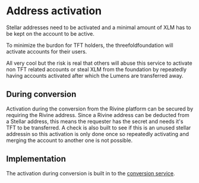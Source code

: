 # Address activation

Stellar addresses need to be activated and a minimal amount of XLM has to be kept on the account to be active.

To minimize the burdon for TFT holders, the threefoldfoundation will activate accounts for their users.

All very cool but the risk is real that others will abuse this service to activate non TFT related accounts or steal XLM from the foundation by repeatedly having accounts activated after which the Lumens are transferred away.

## During conversion

Activation during the conversion from the Rivine platform can be secured by requiring the Rivine address. Since a Rivine address can be deducted from a Stellar address, this means the requester has the secret and needs it's TFT to be transferred. A check is also built to see if this is an unused stellar addressin so  this activation is only done once so repeatedly activating and merging the account to another one is not possible.

## Implementation

The activation during conversion is built in to the [conversion service](../ThreeBotPackages/conversion-service/readme.md).
